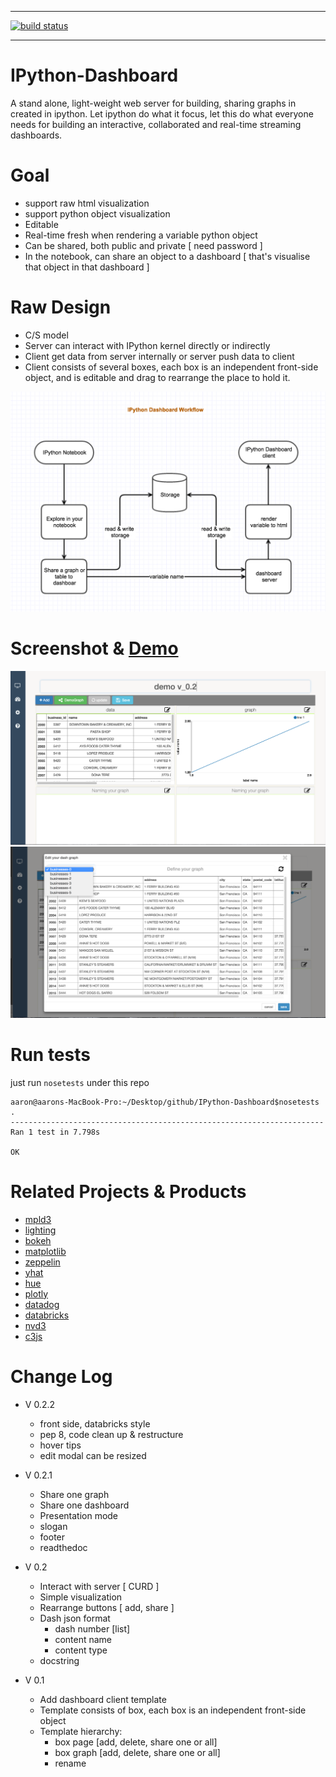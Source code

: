 -----

[![build status](https://api.travis-ci.org/litaotao/IPython-Dashboard.svg?branch=master)](https://travis-ci.org/litaotao/IPython-Dashboard)

-----

# IPython-Dashboard
A stand alone, light-weight web server for building, sharing graphs in created in ipython. Let ipython do what it focus, let this do what everyone needs for building an interactive, collaborated and real-time streaming dashboards.



# Goal 

- support raw html visualization
- support python object visualization
- Editable 
- Real-time fresh when rendering a variable python object
- Can be shared, both public and private [ need password ]
- In the notebook, can share an object to a dashboard [ that's visualise that object in that dashboard ]


# Raw Design

- C/S model 
- Server can interact with IPython kernel directly or indirectly 
- Client get data from server internally or server push data to client
- Client consists of several boxes, each box is an independent front-side object, and is editable and drag to rearrange the place to hold it.


![architecture](docs/architecture.jpg)



# Screenshot & [Demo](https://youtu.be/jFQdHdzDoF4)

[![demo](docs/template-screenshot-1.jpg)](https://youtu.be/jFQdHdzDoF4)
[![demo](docs/template-screenshot-2.jpg)](https://youtu.be/jFQdHdzDoF4)



# Run tests

just run `nosetests` under this repo

```
aaron@aarons-MacBook-Pro:~/Desktop/github/IPython-Dashboard$nosetests
.
----------------------------------------------------------------------
Ran 1 test in 7.798s

OK
```



# Related Projects & Products 

- [mpld3](https://github.com/jakevdp/mpld3)
- [lighting](http://lightning-viz.org/)
- [bokeh](http://bokeh.pydata.org/en/latest/)
- [matplotlib](http://matplotlib.org)
- [zeppelin](https://github.com/apache/incubator-zeppelin)
- [yhat](https://github.com/yhat/rodeo)
- [hue](https://github.com/cloudera/hue)
- [plotly](https://github.com/plotly/dashboards)
- [datadog](https://www.datadoghq.com)
- [databricks](https://databricks.com/)
- [nvd3](http://nvd3.org/)
- [c3js](http://c3js.org/)



# Change Log


- V 0.2.2
    + front side, databricks style
    + pep 8, code clean up & restructure
    + hover tips
    + edit modal can be resized


- V 0.2.1
    + Share one graph
    + Share one dashboard
    + Presentation mode
    + slogan
    + footer
    + readthedoc


- V 0.2
    + Interact with server [ CURD ]
    + Simple visualization
    + Rearrange buttons [ add, share ]
    + Dash json format
        - dash number [list]
        - content name
        - content type
    + docstring


- V 0.1
    + Add dashboard client template
    + Template consists of box, each box is an independent front-side object
    + Template hierarchy:
        + box page [add, delete, share one or all]
        + box graph [add, delete, share one or all]
        + rename


